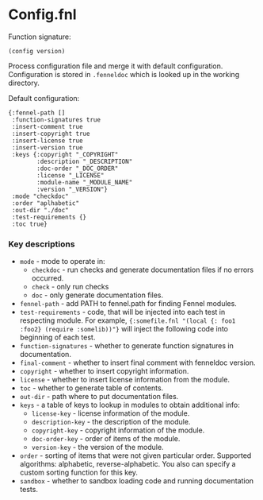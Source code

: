 # Config.fnl
Function signature:

```
(config version)
```

Process configuration file and merge it with default configuration.
Configuration is stored in `.fenneldoc` which is looked up in the
working directory.

Default configuration:

``` fennel
{:fennel-path []
 :function-signatures true
 :insert-comment true
 :insert-copyright true
 :insert-license true
 :insert-version true
 :keys {:copyright "_COPYRIGHT"
        :description "_DESCRIPTION"
        :doc-order "_DOC_ORDER"
        :license "_LICENSE"
        :module-name "_MODULE_NAME"
        :version "_VERSION"}
 :mode "checkdoc"
 :order "aplhabetic"
 :out-dir "./doc"
 :test-requirements {}
 :toc true}
```

### Key descriptions

- `mode` - mode to operate in:
  - `checkdoc` - run checks and generate documentation files if no errors occurred.
  - `check` - only run checks
  - `doc` - only generate documentation files.
- `fennel-path` - add PATH to fennel.path for finding Fennel modules.
- `test-requirements` - code, that will be injected into each test in respecting module.
  For example, `{:somefile.fnl "(local {: foo1 :foo2} (require :somelib))"}` will inject the
  following code into beginning of each test.
- `function-signatures` - whether to generate function signatures in documentation.
- `final-comment` - whether to insert final comment with fenneldoc version.
- `copyright` - whether to insert copyright information.
- `license` - whether to insert license information from the module.
- `toc` - whether to generate table of contents.
- `out-dir` - path where to put documentation files.
- `keys` - a table of keys to lookup in modules to obtain additional info:
  - `license-key` -  license information of the module.
  - `description-key` - the description of the module.
  - `copyright-key` - copyright information of the module.
  - `doc-order-key` - order of items of the module.
  - `version-key` - the version of the module.
- `order` - sorting of items that were not given particular order.
  Supported algorithms: alphabetic, reverse-alphabetic.
  You also can specify a custom sorting function for this key.
- `sandbox` - whether to sandbox loading code and running documentation tests.



<!-- Generated with Fenneldoc 0.1.0
     https://gitlab.com/andreyorst/fenneldoc -->
